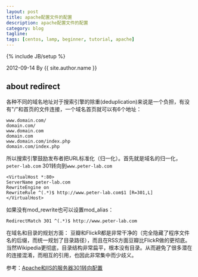```yaml
---
layout: post
title: apache配置文件的配置
description: apache配置文件的配置
category: blog
tagline: 
tags: [centos, lamp, beginner, tutorial, apache]
---
```

{% include JB/setup %}

2012-09-14 By {{ site.author.name }}

## about redirect

各种不同的域名地址对于搜索引擎的除重(deduplication)来说是一个负担，有没有"/"和首页的文件连接，一个域名首页就可以有6个地址：

    www.domain.com/
    domain.com/
    www.domain.com
    domain.com
    www.domain.com/index.php
    domain.com/index.php

所以搜索引擎鼓励发布者把URL标准化（归一化）。首先就是域名的归一化，`peter-lab.com` 301转向到`www.peter-lab.com`

    <VirtualHost *:80>
    ServerName peter-lab.com
    RewriteEngine on
    RewriteRule ^(.*)$ http://www.peter-lab.com$1 [R=301,L]
    </VirtualHost>

如果没有mod_rewrite也可以设置mod_alias：

    RedirectMatch 301 ^(.*)$ http://www.peter-lab.com

在域名和目录的规划方面： 豆瓣和FlickR都是非常干净的（完全隐藏了程序文件名的后缀，而统一规划了目录路径），而且在RSS方面豆瓣比FlickR做的更彻底。当然Wikipedia更彻底，目录结构非常扁平，根本没有目录。从而避免了很多潜在的连接混淆，而相互的引用，也因此非常集中而少歧义。

参考：[Apache和IIS的服务器301转向配置](http://www.mcanerin.com/EN/articles/301-redirect-apache.asp "Apache和IIS的服务器301转向配置")